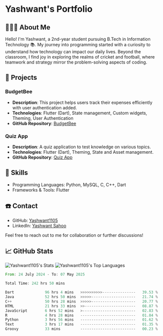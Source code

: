 # **Yashwant's Portfolio**



## 🧑🏻‍🎓 About Me 
Hello! I'm Yashwant, a 2nd-year student pursuing B.Tech in Information Technology 📚. My journey into programming started with a curiosity to understand how technology can impact our daily lives. Beyond the classroom, I find joy in exploring the realms of cricket and football, where teamwork and strategy mirror the problem-solving aspects of coding.

## 📝 Projects

### BudgetBee
- **Description**: This project helps users track their expenses efficiently with user authentication added.
- **Technologies**: Flutter (Dart), State management, Custom widgets, Theming, User Authentication
- **GitHub Repository**: [BudgetBee](https://github.com/Yashwant1105/BudgetBee)

### Quiz App
- **Description**: A quiz application to test knowledge on various topics.
- **Technologies**: Flutter (Dart), Theming, State and Asset management.
- **GitHub Repository**: [Quiz App](https://github.com/Yashwant1105/Quiz_App)

## 🎨 Skills 
- Programming Languages: Python, MySQL, C, C++, Dart
- Frameworks & Tools: Flutter

## ☎️ Contact
- GitHub: [Yashwant1105](https://github.com/Yashwant1105)
- LinkedIn: [Yashwant Sahoo](https://www.linkedin.com/in/yashwantsahoo10/)

Feel free to reach out to me for collaboration or further discussions!


## 📈 GitHub Stats
<!-- ![Yashwant1105's Streak](https://github-readme-streak-stats.herokuapp.com/?user=Yashwant1105&theme=great-gatsby&hide_border=true) -->
 
  ![Yashwant1105's Stats](https://github-readme-stats.vercel.app/api?username=Yashwant1105&theme=great-gatsby&show_icons=true&hide_border=true&count_private=true)
  ![Yashwant1105's Top Languages](https://github-readme-stats.vercel.app/api/top-langs/?username=Yashwant1105&theme=great-gatsby&show_icons=true&hide_border=true&layout=compact)

<!--START_SECTION:waka-->

```rust
From: 24 July 2024 - To: 07 May 2025

Total Time: 242 hrs 50 mins

Dart              96 hrs 4 mins   >>>>>>>>>>---------------   39.53 %
Java              52 hrs 50 mins  >>>>>--------------------   21.74 %
C++               50 hrs 28 mins  >>>>>--------------------   20.77 %
HTML              21 hrs 33 mins  >>-----------------------   08.87 %
JavaScript        6 hrs 52 mins   >------------------------   02.83 %
R                 4 hrs 28 mins   -------------------------   01.84 %
Python            3 hrs 56 mins   -------------------------   01.62 %
Text              3 hrs 17 mins   -------------------------   01.35 %
Groovy            33 mins         -------------------------   00.23 %
```

<!--END_SECTION:waka-->
